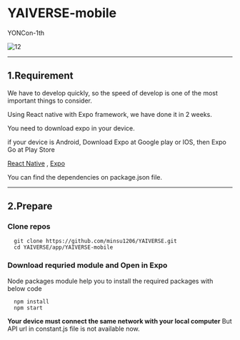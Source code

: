 # YAIVERSE-mobile
YONCon-1th

![12](https://user-images.githubusercontent.com/92682815/208837191-dccab919-d124-4988-93c6-b66f876a4c60.PNG)

---
## 1.Requirement

We have to develop quickly, so the speed of develop is one of the most important things to consider.  

Using React native with Expo framework, we have done it in 2 weeks.  

You need to download expo in your device.   

if your device is Android, Download Expo at Google play or IOS, then Expo Go at Play Store  

[React Native](https://reactnative.dev/) , [Expo](https://expo.dev/)  



You can find the dependencies on package.json file.

---

## 2.Prepare

### Clone repos ###

```
  git clone https://github.com/minsu1206/YAIVERSE.git
  cd YAIVERSE/app/YAIVERSE-mobile
```

### Download requried module and Open in Expo

Node packages module help you to install the required packages with below code

```
  npm install
  npm start
```

**Your device must connect the same network with your local computer** 
But API url in constant.js file is not available now. 
